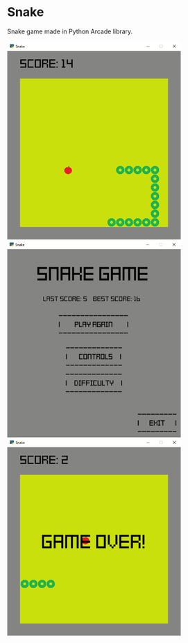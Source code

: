 # Snake

Snake game made in Python Arcade library.
<br />
<br />
<img src="screenshots/screenshot1.png" width="400">
<br />
<img src="screenshots/screenshot2.png" width="400">
<br />
<img src="screenshots/screenshot3.png" width="400">